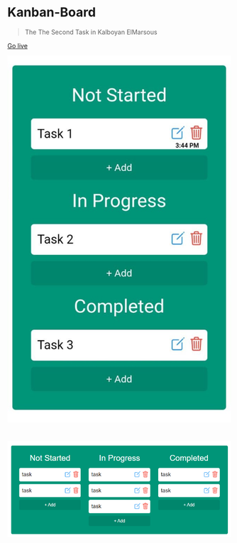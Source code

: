 # Kanban-Board

> The The Second Task in Kalboyan ElMarsous

[Go live](https://kanban-board-ahmed.netlify.app/ "Kanban Board")


![](img/mobile.jpg)

#

![](img/pc.png)

#
